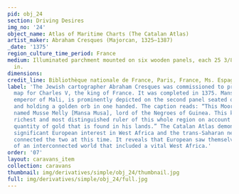 ```yaml
---
pid: obj_24
section: Driving Desires
img_no: '24'
object_name: Atlas of Maritime Charts (The Catalan Atlas)
artist_maker: Abraham Cresques (Majorcan, 1325–1387)
_date: '1375'
region_culture_time_period: France
medium: Illuminated parchment mounted on six wooden panels, each 25 3/8 × 9 13/16
  in.
dimensions: 
credit_line: Bibliothèque nationale de France, Paris, France, Ms. Espagnol 30
label: 'The Jewish cartographer Abraham Cresques was commissioned to produce this
  map for Charles V, the king of France. It was completed in 1375. Mansa Musa, the
  emperor of Mali, is prominently depicted on the second panel seated on a throne
  and holding a golden orb in one handed. The caption reads: “This Moorish ruler is
  named Musse Melly [Mansa Musa], lord of the Negroes of Guinea. This king is the
  richest and most distinguished ruler of this whole region on account of the great
  quantity of gold that is found in his lands.” The Catalan Atlas demonstrates the
  significant European interest in West Africa and the trans-Saharan networks that
  connected the two at this time. It reveals that European saw themselves as part
  of an interconnected world that included a vital West Africa.'
order: '07'
layout: caravans_item
collection: caravans
thumbnail: img/derivatives/simple/obj_24/thumbnail.jpg
full: img/derivatives/simple/obj_24/full.jpg
---
```

